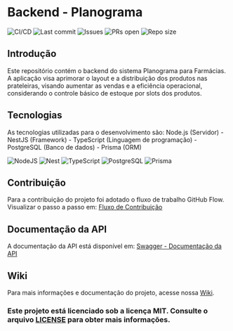 # Backend - Planograma
![CI/CD](https://github.com/ifpebj-ti/backend-planogram/actions/workflows/main.yml/badge.svg)
![Last commit](https://img.shields.io/github/last-commit/ifpebj-ti/backend-planogram)
![Issues](https://img.shields.io/github/issues/ifpebj-ti/backend-planogram)
![PRs open](https://img.shields.io/github/issues-pr/ifpebj-ti/backend-planogram)
![Repo size](https://img.shields.io/github/repo-size/ifpebj-ti/backend-planogram)

## Introdução
Este repositório contém o backend do sistema Planograma para Farmácias. A aplicação visa aprimorar o layout e a distribuição dos produtos nas prateleiras, visando aumentar as vendas e a eficiência operacional, considerando o controle básico de estoque por slots dos produtos.

## Tecnologias
As tecnologias utilizadas para o desenvolvimento são: Node.js (Servidor) - NestJS (Framework) - TypeScript (Linguagem de programação) - PostgreSQL (Banco de dados) - Prisma (ORM)

![NodeJS](https://img.shields.io/badge/node.js-6DA55F?style=for-the-badge&logo=node.js&logoColor=white) ![Nest](https://img.shields.io/badge/nestjs-E0234E?style=for-the-badge&logo=nestjs&logoColor=white) ![TypeScript](https://img.shields.io/badge/typescript-%23007ACC.svg?style=for-the-badge&logo=typescript&logoColor=white) ![PostgreSQL](https://img.shields.io/badge/PostgreSQL-316192?style=for-the-badge&logo=postgresql&logoColor=white) ![Prisma](https://img.shields.io/badge/Prisma-8b1df2?style=for-the-badge&logo=Prisma&logoColor=white)

## Contribuição
Para a contribuição do projeto foi adotado o fluxo de trabalho GitHub Flow. 
Visualizar o passo a passo em: [Fluxo de Contribuição](https://github.com/ifpebj-ti/Backend-Planogram/blob/main/CONTRIBUTING.md)

## Documentação da API  
A documentação da API está disponível em: [Swagger - Documentação da API](http://144.22.161.124:8080/api)

## Wiki
Para mais informações e documentação do projeto, acesse nossa [Wiki](https://github.com/ifpebj-ti/frontend-planogram/wiki).

### Este projeto está licenciado sob a licença MIT. Consulte o arquivo [LICENSE](https://github.com/ifpebj-ti/Backend-Planograma?tab=MIT-1-ov-file) para obter mais informações.
